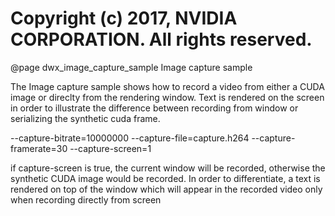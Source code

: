 # Copyright (c) 2017, NVIDIA CORPORATION.  All rights reserved.

@page dwx_image_capture_sample Image capture sample

The Image capture sample shows how to record a video from either a CUDA image or
direclty from the rendering window. Text is rendered on the screen in order to 
illustrate the difference between recording from window or serializing the synthetic
cuda frame. 

--capture-bitrate=10000000
--capture-file=capture.h264
--capture-framerate=30
--capture-screen=1

if capture-screen is true, the current window will be recorded, otherwise the synthetic
CUDA image would be recorded. In order to differentiate, a text is rendered on top of the
window which will appear in the recorded video only when recording directly from screen
